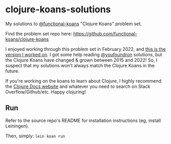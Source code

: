 # clojure-koans-solutions

My solutions to [@functional-koans](https://github.com/functional-koans/clojure-koans) "Clojure Koans" problem set.

Find the problem set repo here: https://github.com/functional-koans/clojure-koans

I enjoyed working through this problem set in February 2022, and [this is the version I worked on](https://github.com/functional-koans/clojure-koans/commit/9ed29b7922acdda6d8bcac7c710da100724c8d37). I got some help reading [@youfoundron](https://github.com/youfoundron/clojure-koans-solutions) solutions, but the Clojure Koans have changed & grown between 2015 and 2022! So, I suspect that my solutions won't always match the Clojure Koans in the future.

If you're working on the koans to learn about Clojure, I highly recommend the [Clojure Docs website](https://clojuredocs.org/clojure.core/) and whatever you need to search on Stack Overflow/Github/etc. Happy clojuring!

## Run

Refer to the source repo's README for installation instructions (eg, install Leiningen).

Then, simply: `lein koan run`
